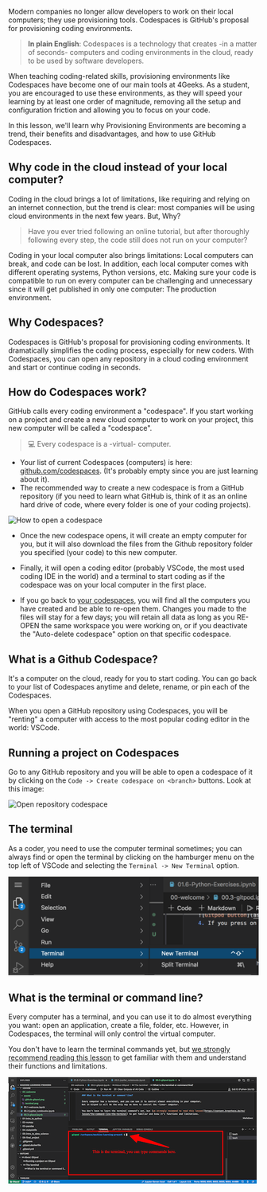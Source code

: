 
Modern companies no longer allow developers to work on their local computers; they use provisioning tools. Codespaces is GitHub's proposal for provisioning coding environments. 

> **In plain English**: Codespaces is a technology that creates -in a matter of seconds- computers and coding environments in the cloud, ready to be used by software developers.

When teaching coding-related skills, provisioning environments like Codespaces have become one of our main tools at 4Geeks. As a student, you are encouraged to use these environments, as they will speed your learning by at least one order of magnitude, removing all the setup and configuration friction and allowing you to focus on your code.

In this lesson, we'll learn why Provisioning Environments are becoming a trend, their benefits and disadvantages, and how to use GitHub Codespaces.

## Why code in the cloud instead of your local computer?

Coding in the cloud brings a lot of limitations, like requiring and relying on an internet connection, but the trend is clear: most companies will be using cloud environments in the next few years. But, Why?

> Have you ever tried following an online tutorial, but after thoroughly following every step, the code still does not run on your computer?

Coding in your local computer also brings limitations: Local computers can break, and code can be lost. In addition, each local computer comes with different operating systems, Python versions, etc. Making sure your code is compatible to run on every computer can be challenging and unnecessary since it will get published in only one computer: The production environment.

## Why Codespaces?

Codespaces is GitHub's proposal for provisioning coding environments. It dramatically simplifies the coding process, especially for new coders. With Codespaces, you can open any repository in a cloud coding environment and start or continue coding in seconds.

## How do Codespaces work?

GitHub calls every coding environment a "codespace". If you start working on a project and create a new cloud computer to work on your project, this new computer will be called a "codespace". 

> 💻 Every codespace is a -virtual- computer.

- Your list of current Codespaces (computers) is here: [github.com/codespaces](https://github.com/codespaces). (It's probably empty since you are just learning about it).
- The recommended way to create a new codespace is from a GitHub repository (if you need to learn what GitHub is, think of it as an online hard drive of code, where every folder is one of your coding projects).

![How to open a codespace](https://github.com/breatheco-de/content/blob/master/src/assets/images/create-codespace.gif?raw=true)

- Once the new codespace opens, it will create an empty computer for you, but it will also download the files from the Github repository folder you specified (your code) to this new computer.

- Finally, it will open a coding editor (probably VSCode, the most used coding IDE in the world) and a terminal to start coding as if the codespace was on your local computer in the first place.

- If you go back to [your codespaces](https://github.com/codespaces), you will find all the computers you have created and be able to re-open them. Changes you made to the files will stay for a few days; you will retain all data as long as you RE-OPEN the same workspace you were working on, or if you deactivate the "Auto-delete codespace" option on that specific codespace.

## What is a Github Codespace?

It's a computer on the cloud, ready for you to start coding. You can go back to your list of Codespaces anytime and delete, rename, or pin each of the Codespaces.

When you open a GitHub repository using Codespaces, you will be "renting" a computer with access to the most popular coding editor in the world: VSCode.

## Running a project on Codespaces

Go to any GitHub repository and you will be able to open a codespace of it by clicking on the `Code -> Create codespace on <branch>` buttons. Look at this image:

![Open repository codespace](https://github.com/breatheco-de/content/blob/master/src/assets/images/open-codespace.png?raw=true)

## The terminal

As a coder, you need to use the computer terminal sometimes; you can always find or open the terminal by clicking on the hamburger menu on the top left of VSCode and selecting the `Terminal -> New Terminal` option.

![How to open a terminal in VSCode](https://github.com/breatheco-de/content/raw/master/src/assets/images/terminal.png?raw=true)

## What is the terminal or command line?

Every computer has a terminal, and you can use it to do almost everything you want: open an application, create a file, folder, etc. However, in Codespaces, the terminal will only control the virtual computer.

You don't have to learn the terminal commands yet, but [we strongly recommend reading this lesson](https://4geeks.com/lesson/the-command-line-the-terminal) to get familiar with them and understand their functions and limitations.

![VSCode terminal](https://github.com/breatheco-de/content/blob/master/src/assets/images/terminal-command.png?raw=true)
